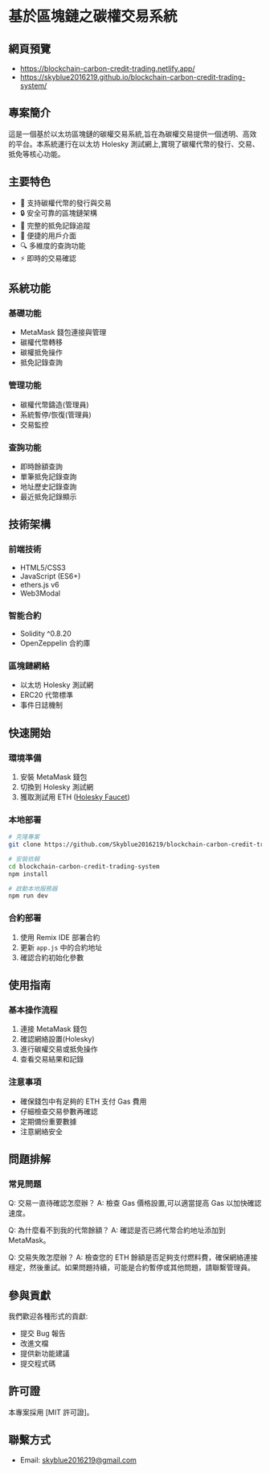# 基於區塊鏈之碳權交易系統

## 網頁預覽

- https://blockchain-carbon-credit-trading.netlify.app/
- https://skyblue2016219.github.io/blockchain-carbon-credit-trading-system/

## 專案簡介

這是一個基於以太坊區塊鏈的碳權交易系統,旨在為碳權交易提供一個透明、高效的平台。本系統運行在以太坊 Holesky 測試網上,實現了碳權代幣的發行、交易、抵免等核心功能。

## 主要特色

- 🌱 支持碳權代幣的發行與交易
- 🔒 安全可靠的區塊鏈架構
- 📝 完整的抵免記錄追蹤
- 👥 便捷的用戶介面
- 🔍 多維度的查詢功能
- ⚡ 即時的交易確認

## 系統功能

### 基礎功能
- MetaMask 錢包連接與管理
- 碳權代幣轉移
- 碳權抵免操作
- 抵免記錄查詢

### 管理功能
- 碳權代幣鑄造(管理員)
- 系統暫停/恢復(管理員)
- 交易監控

### 查詢功能
- 即時餘額查詢
- 單筆抵免記錄查詢
- 地址歷史記錄查詢
- 最近抵免記錄顯示

## 技術架構

### 前端技術
- HTML5/CSS3
- JavaScript (ES6+)
- ethers.js v6
- Web3Modal

### 智能合約
- Solidity ^0.8.20
- OpenZeppelin 合約庫


### 區塊鏈網絡
- 以太坊 Holesky 測試網
- ERC20 代幣標準
- 事件日誌機制

## 快速開始

### 環境準備
1. 安裝 MetaMask 錢包
2. 切換到 Holesky 測試網
3. 獲取測試用 ETH ([Holesky Faucet](https://faucet.quicknode.com/ethereum/holesky))

### 本地部署
```bash
# 克隆專案
git clone https://github.com/Skyblue2016219/blockchain-carbon-credit-trading-system.git

# 安裝依賴
cd blockchain-carbon-credit-trading-system
npm install

# 啟動本地服務器
npm run dev
```

### 合約部署
1. 使用 Remix IDE 部署合約
2. 更新 `app.js` 中的合約地址
3. 確認合約初始化參數

## 使用指南

### 基本操作流程
1. 連接 MetaMask 錢包
2. 確認網絡設置(Holesky)
3. 進行碳權交易或抵免操作
4. 查看交易結果和記錄

### 注意事項
- 確保錢包中有足夠的 ETH 支付 Gas 費用
- 仔細檢查交易參數再確認
- 定期備份重要數據
- 注意網絡安全

## 問題排解

### 常見問題
Q: 交易一直待確認怎麼辦？
A: 檢查 Gas 價格設置,可以適當提高 Gas 以加快確認速度。

Q: 為什麼看不到我的代幣餘額？
A: 確認是否已將代幣合約地址添加到 MetaMask。

Q: 交易失敗怎麼辦？
A: 檢查您的 ETH 餘額是否足夠支付燃料費，確保網絡連接穩定，然後重試。如果問題持續，可能是合約暫停或其他問題，請聯繫管理員。

## 參與貢獻

我們歡迎各種形式的貢獻:
- 提交 Bug 報告
- 改進文檔
- 提供新功能建議
- 提交程式碼

## 許可證

本專案採用 [MIT 許可證]。

## 聯繫方式

- Email: skyblue2016219@gmail.com

